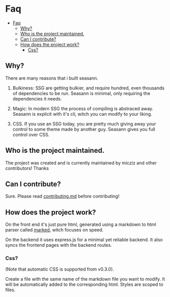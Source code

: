 # Faq

- [Faq](#faq)
  - [Why?](#why)
  - [Who is the project maintained.](#who-is-the-project-maintained)
  - [Can I contribute?](#can-i-contribute)
  - [How does the project work?](#how-does-the-project-work)
    - [Css?](#css)

## Why?

There are many reasons that i built seasann. 

1. Bulkiness: SSG are getting bulkier, and require hundred, even thousands of dependencies to be run. Seasann is minimal, only requiring the dependencies it needs.

2. Magic: In modern SSG the process of compiling is abstraced away. Seasann is explicit with it's cli, witch you can modify to your liking.

3. CSS. If you use an SSG today, you are pretty much giving away your control to some theme made by another guy. Seasann gives you full control over CSS.

## Who is the project maintained.

The project was created and is currently maintained by micziz and other contributors! Thanks

## Can I contribute?

Sure. Please read [contributing.md](contributing.md) before contributing!

## How does the project work?

On the front end it's just pure html, generated using a markdown to html parser called [marked](https://marked.js.org), witch focuses on speed.

On the backend it uses express.js for a minimal yet reliable backend. It also syncs the frontend pages with the backend routes.

### Css?

(Note that automatic CSS is supported from v0.3.0). 

Create a file with the same name of the markdown file you want to modify. It will be automatically added to the corresponding html. Styles are scoped to files.